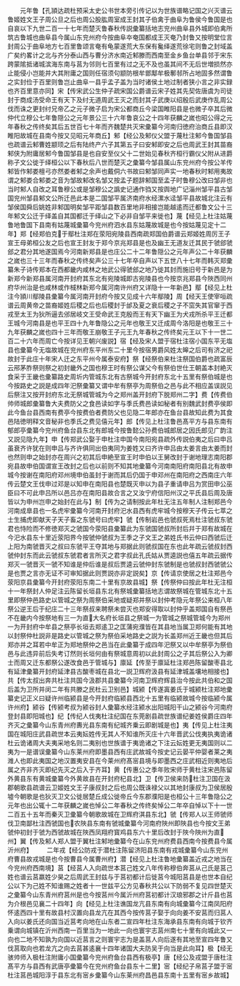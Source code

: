 <!-- { "loadSidebar": true } -->
　　元年鲁【孔頴达疏杜预采太史公书世本旁引传记以为世族谱略记国之兴灭谱云鲁姬姓文王子周公旦之后也周公股肱周室成王封其子伯禽于曲阜为鲁侯今鲁国是也自哀以下九世二百一十七年而楚灭鲁春秋传説彚纂括地志兖州曲阜县外城即伯禽所筑古鲁城也曲阜县今属山东兖州府今按曲阜夲奄国都成王灭奄乃封鲁又按明堂位言封周公于曲阜地方七百里鲁颂言奄有龟蒙遂荒大东保有毚绎遂荒徐宅则鲁之封域盖广矣约畧计之北与齐分泰山西与曹分济水南近邾滕而西南至金乡鱼台单县邻于宋东跨蒙隂抵诸城滨海东南与莒为邻则七百里有过之无不及也虽其间不无后世増损然亦止能侵小岂能并大其附庸之国则任宿须句颛防根牟鄫鄅牟极鄟邿所占地固多然谓鲁之实封俭于百里则鲁岂止曲阜一县乎孟子盖为当时诸侯土地过制者狭小言之非实録也齐百里意亦同】宋【传宋武公生仲子疏宋国公爵谱云宋子姓其先契佐唐虞为司徒封于商成汤受命王有天下及纣无道周武王灭之而封其子武庚以绍殷后武庚作乱周公伐而诛之更封纣兄帝乙之元子微子启为宋公都商丘今梁国睢阳县是也微子卒其后微仲代立穆公七年鲁隠公之元年景公三十六年鲁哀公之十四年获麟之嵗也昭公得之元年春秋之传终矣其后五世百七十年而齐魏楚共灭宋彚纂今河南归徳府治商丘县即汉睢阳故城在县南今按又见昭元年商丘】邾【经公及邾仪父盟于蔑杜注邾今鲁国邹县也疏谱云邾曹姓颛顼之后有陆终产六子其第五子曰安邾即安之后也周武王封其苗裔邾侠为附庸居邾今鲁国邹县是也自安至仪父十二世始见春秋齐桓行霸仪父附从进爵称子文公徙于绎桓公以下春秋后八世而楚灭之彚纂今邹县属山东兖州府今按公羊传邾皆作邾娄檀弓亦然娄者邾之余声也戴侗六书故曰邾邹同声实一地春秋时邾用夷故谓之邾娄合邾娄之音为邹故邾改名邹又按孟子题辞邾国至孟子时鲁穆公改曰邹非也当时邾人自改之耳鲁穆公或是邹穆公之譌史记通作驺又按舆地广记淄州邹平县古邹国兖州邹县邾文公所迁邑此本是二国邹平属济南府水经漯水迳邹平县故城北注云有邹侯国舜后姚姓非邾国明矣邹平距邹县数百里地非相接岂能越逺而迁都鲁文公十三年邾文公迁于绎盖自其国都迁于绎山之下必非自邹平来徙也】蔑【经见上杜注姑蔑鲁地鲁国下县南有姑蔑城彚纂今兖州府泗水县东姑蔑故城是也今按姑蔑见定十二年】郑【经郑伯克于鄢杜注郑在荥阳宛陵县西南疏郑国伯爵谱云郑姬姓周厉王子宣王母弟桓公友之后也宣王封友于郑今京兆郑县是也及幽王无道友迁其民于虢郐虢郐之君分其地遂国焉今河南新郑县是也庄公二十二年鲁隠公之元年声公二十年获麟之嵗也三十三年而春秋之传终矣声公三十七年卒自声以下五世八十七年而韩灭郑彚纂朱子诗传郑本在西都畿内咸林之地武公得虢郐之地乃徙其封而施旧号于新邑是为新郑今新郑县属河南开封府其东北有宛陵城即古宛陵县也今按京兆郑县今陜西同州府华州治是也咸林或作棫林新郑今属河南许州府又详隐十一年新邑】鄢【经见上杜注今頴川鄢陵县彚纂今属河南开封府今按又见成十六年鄢陵】周【经天王使宰咺疏谱云周黄帝之苗裔姬姓后稷之后也后稷封于邰及夏之衰后稷之子不窋失其官窜于西戎至太王为狄所逼去邠居岐文王受命武王克殷而王有天下幽王为犬戎所杀平王迁都王城今河南县是也平王四十九年鲁隐公之元年也敬王又迁成周今洛阳是也敬王三十九年获麟之嵗也四十三年而敬王崩敬王子元王九年春秋之传终矣元王以下十一世二百二十六年而周亡今按详见王朝兴废説】宿【经及宋人盟于宿杜注宿小国东平无塩县也彚纂今无塩故城在兖州府东平州东二十里今按宿男爵风姓太皞之后司有济之祀故封于此庄十年宋人迁之东平州今属泰安府】祭【经祭伯来杜注祭国伯爵也疏富辰云郉茅胙祭则祭之初封畿外之国也穆王时有祭公谋父今有祭伯世仕王朝盖本封絶灭食采于王畿也彚纂路史周圻内管城东北有古祭城今开封府东北十五里有祭伯城是也今按路史之説是成四年汜祭彚纂又谓中牟有祭亭为周祭伯之邑与此不相应盖误説见后祭注又按开封府东北无祭城管城为今之郑州盖开封府下脱郑州二字】费【传费伯帅师城郎彚纂鲁大夫费防父之食邑读如字与季氏费邑读如秘者有别魏武封费亭侯即此今鱼台县西南有费亭今按费伯者费防父也见隐二年郎亦在鱼台县故知此费为其食邑陆徳明释文音秘非也季氏之费见僖元年】郎【传见上杜注鲁邑髙平方与县东南有郁郎亭彚纂今兖州府鱼台县东北有郎城今按鲁懿公孙费伯城郎居之因氏郎见广韵注又説见隐九年】申【传郑武公娶于申杜注申国今南阳宛县疏外传説伯夷之后曰申吕虽衰齐许犹在则申吕与齐许俱同出伯夷同为姜姓又曰齐许申吕由太姜言由太姜而封也然则申之始封亦在周兴之初其后申絶至宣王时申伯以王舅改封于谢地理志南阳郡宛县故申伯国谓宣王改封之后也以前则不知其地彚纂今河南南阳府南阳县北有故申城今按谢在南阳府邓州境申伯虽封于谢而其后仍国于申邓州在南阳府之西南庄六年传云楚文王伐申过邓是以知申在南阳县也楚既灭申以为县子重请申吕为赏田申公巫臣曰不可此申吕所以邑吕亦在南阳县故合言之又汝宁府信阳州汉之平氏县后周及唐皆以为申州岂申之始封在此与】制【传为之请制按此年杜无注五年制人注制郑邑今河南成臯县也一名虎牢彚纂今河南开封府汜水县西有虎牢城今按穆天子传云七萃之士生捕虎即献天子天子畜之东虢号曰虎牢】虢【传制岩邑也虢叔死焉杜注虢叔东虢君也恃险而不修徳郑灭之虢国今荥阳县彚纂此为东虢国虢叔所封后幷于郑有故城在今汜水县东十里近荥阳界今按虢仲虢叔为王季之子文王之弟姓氏书云仲曰西虢后迁上阳为南虢晋灭之叔曰东虢平王夺其地与郑据此则虢叔国在东也此年疏云虢叔封西虢仲封东而此云虢叔东虢君者言所灭之君字叔此孔氏姑从贾逵説也僖五年疏云据传郑灭一虢晋灭一虢不知谁是仲后谁是叔后贾逵云虢仲封东虢制是也虢叔封西虢虢公是也贾之言亦无证不可审知据此则贾説亦非定説矣】京【传请京使居之杜注郑邑今荥阳京县彚纂今开封府荥阳东南二十里有京故县城】祭【传祭仲曰按此年杜无注桓十一年祭封人仲足注云陈留长垣县东北有祭城彚纂括地志谓故祭城在管城东北十五里即祭仲邑路史以管城之祭为周祭伯采地或疑郑并祭以封仲考隐元年祭公来桓八年祭公逆王后于纪庄二十三年祭叔来聘祭未尝灭也郑安得取以封仲乎盖郑国自有祭邑不在畿内今按祭地有三一为直大名府长垣县之祭城一为管城之祭城管城今为郑州一为开封府中牟县之祭亭长垣去郑逺卫之匡蒲宛濮皆在其县地当属卫郑何能有其地以封祭仲杜説非是路史以管城之祭为祭伯采地路史之説为长盖郑州近王畿也但其后郑亦并之耳若中牟正为郑地祭仲之邑当在此彚纂于成四年汜祭又以中牟祭亭为祭伯邑与此违异前后失考订然则长垣何由有祭城意周初以此封周公之子其后祭公入为卿士而周又迁东都祭公遂改食邑于管城与】廪延【传至于廪延杜注郑邑陈留酸枣县北有延津彚纂开封府延津县古酸枣城在县北一説卫辉府汲县有延津城盖壤地相接也】共【传太叔出奔共杜注共国今汲郡共县彚纂今河南卫辉府辉县治今按此共伯和之国后盖为卫所并闵二年有共滕之民杜云卫别邑】城颍【传遂寘姜氏于城颍杜注郑地彚纂史记正义曰疑许州临颍县是今开封府临颍县西北十五里有临颍故城今按临颍今属许州府】颍谷【传颍考叔为颍谷封人彚纂水经注颍水出阳城阳干山之颍谷今河南府登封县即阳城也】纪【传纪人伐夷杜注纪国在东莞剧县疏世族谱纪姜姓侯爵庄四年齐灭之彚纂今山东青州府夀光县东南有纪城齐乗云即剧城是也】夷【传见上杜注夷国在城阳庄武县疏世本云夷妘姓传无其人不知谁所灭庄十六年晋武公伐夷执夷诡诸杜云诡诸周大夫夷采地名则二夷别也世族谱于夷诡诸之下注云妘姓更无夷国则以二夷为一是谱误彚纂今山东莱州府即墨县西有庄武故城今按史记云晏平仲婴者莱之夷潍人也即此夷国之地汉置夷安县在今莱州府髙宻县境与即墨西之庄武相近则夷地后属之齐非齐灭即纪先灭之后入于齐耳】黄【传惠公之季年败宋师于黄杜注宋邑陈留外黄县东有黄城彚纂今外黄故县在开封府杞县北】卫【传卫侯来防杜注卫国在汲郡朝歌县疏谱云卫姬姓文王子康叔封之后也周公既诛禄父以其地封康叔为卫侯居殷墟今朝歌是也狄灭卫文公徙居楚丘成公徙帝丘今东郡濮阳是也桓公十三年鲁隐公之元年也出公辄十二年获麟之嵗也悼公二年春秋之传终矣悼公二年卒自悼以下十一世二百五十五年而秦灭卫彚纂今朝歌故城在卫辉府淇县东北】虢【传郑人以王师虢师伐卫南鄙杜注西虢国也农陜县东南有虢城彚纂今河南府陜州即陜县也今按文王弟虢仲初封于虢为西虢故城在陜西凤翔府寳鸡县东六十里后改封于陜今陜州为直州】翼【传及邾人郑人盟于翼杜注邾地彚纂今在山东兖州府费县西南今按费县今属沂州府】
　　二年戎【经公防戎于潜杜注陈留济阳县东南有戎城彚纂今山东兖州府曹县故戎城是也今按曹县今属曹州府】潜【经见上杜注鲁地彚纂盖近戎之地当在今兖州府西南境】莒【经莒人入向疏世本莒己姓文八年传称穆伯奔莒从己氏是莒己姓也谱云莒嬴姓少昊之后周武王封兹与于莒初都计后徙莒今城阳莒县是也世本自纪公以下为己姓不知谁赐之姓者十一世兹平公方见春秋共公以下防弱不复见四世楚灭之彚纂今山东青州府莒州是也今按莒州今属沂州府莒初都计汉琅邪郡之计斤县也莒为介根邑见襄二十四年】向【经见上杜注谯国龙亢县东南有向城彚纂今江南凤阳府怀逺西四十里有故县村汉置向县龙亢在其西今按传莒子娶于向向姜不安莒而归莒人入向以姜氏还向国当近莒考向地在山东者二宣四年杜注东海承县东南有向城于钦齐乗谓向城镇在沂州西南一百里当为一地此一向也寰宇志莒州南七十里有向城此又一向也二地不知孰为向国以近莒言之则寰宇志为是盖莒人向后遂有其地至宣四年鲁又伐莒取向也若龙亢之向去莒甚逺襄十四年诸国大夫防吴于向当是此向耳】极【经无骇帅师入极杜注附庸小国彚纂今兖州府鱼台县西有极亭】唐【经公及戎盟于唐杜注髙平方与县西有武唐亭彚纂今在兖州府鱼台县东十二里】宻【经纪子帛莒子盟于宻杜注莒邑城阳淳于县东北有宻乡彚纂今山东莱州府昌邑县东南十五里有宻乡故城】
